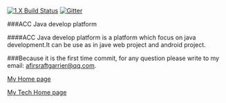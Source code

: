 [![1.X Build Status](http://www.kuwoku.com)](http://www.kuwoku.com) [![Gitter](https://badges.gitter.im/NLPchina/ansj_seg.svg)](http://www.kuwoku.com)

###ACC Java develop platform

####ACC Java develop platform is a platform which focus on java development.It can be use as in jave web project and android project.

###Because it is the first time commit, for any question please write to my email: afirsraftgarrier@qq.com.

   [My Home page](http://lianquna.com)

   [My Tech Home page](http://blog.csdn.net/afirsraftgarrier)
